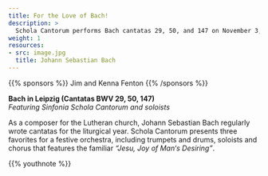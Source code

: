 ```yaml
---
title: For the Love of Bach!
description: >
  Schola Cantorum performs Bach cantatas 29, 50, and 147 on November 3, 2018.
weight: 1
resources:
- src: image.jpg
  title: Johann Sebastian Bach
---
```


{{% sponsors %}} Jim and Kenna Fenton {{% /sponsors %}}

**Bach in Leipzig (Cantatas BWV 29, 50, 147)**  
_Featuring Sinfonia Schola Cantorum and soloists_

As a composer for the Lutheran church, Johann Sebastian Bach regularly wrote
cantatas for the liturgical year.  Schola Cantorum presents three favorites for
a festive orchestra, including trumpets and drums, soloists and chorus that
features the familiar _“Jesu, Joy of Man‘s Desiring”_.

{{% youthnote %}}
